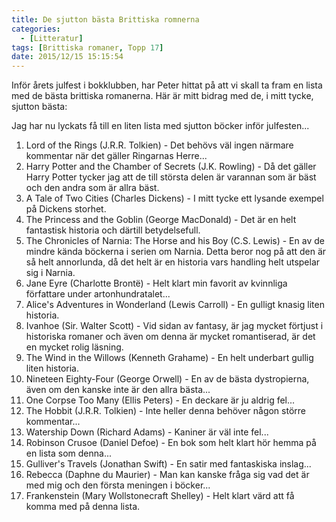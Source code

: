 ```yaml
---
title: De sjutton bästa Brittiska romnerna
categories:
  - [Litteratur]
tags: [Brittiska romaner, Topp 17]
date: 2015/12/15 15:15:54
---
```

Inför årets julfest i bokklubben, har Peter hittat på att vi skall  ta fram en lista med de bästa brittiska romanerna. Här är mitt bidrag med de, i mitt tycke, sjutton bästa:

Jag har nu lyckats få till en liten lista med sjutton böcker inför julfesten...

1. Lord of the Rings (J.R.R. Tolkien) - Det behövs väl ingen närmare kommentar när det gäller Ringarnas Herre...
2. Harry Potter and the Chamber of Secrets (J.K. Rowling) - Då det gäller Harry Potter tycker jag att de till största delen är varannan som är bäst och den andra som är allra bäst.
3. A Tale of Two Cities (Charles Dickens) - I mitt tycke ett lysande exempel på Dickens storhet.
4. The Princess and the Goblin (George MacDonald) - Det är en helt fantastisk historia och därtill betydelsefull.
5. The Chronicles of Narnia: The Horse and his Boy (C.S. Lewis) - En av de mindre kända böckerna i serien om Narnia. Detta beror nog på att den är så helt annorlunda, då det helt är en historia vars handling helt utspelar sig i Narnia.
6. Jane Eyre (Charlotte Brontë) - Helt klart min favorit av kvinnliga författare under artonhundratalet...
7. Alice's Adventures in Wonderland (Lewis Carroll) - En gulligt knasig liten historia.
8. Ivanhoe (Sir. Walter Scott) - Vid sidan av fantasy, är jag mycket förtjust i historiska romaner och även om denna är mycket romantiserad, är det en mycket rolig läsning.
9. The Wind in the Willows (Kenneth Grahame) - En helt underbart gullig liten historia.
10. Nineteen Eighty-Four (George Orwell) - En av de bästa dystropierna, även om den kanske inte är den allra bästa...
11. One Corpse Too Many (Ellis Peters) - En deckare är ju aldrig fel...
12. The Hobbit (J.R.R. Tolkien) - Inte heller denna behöver någon större kommentar...
13. Watership Down (Richard Adams) - Kaniner är väl inte fel...
14. Robinson Crusoe (Daniel Defoe) - En bok som helt klart hör hemma på en lista som denna...
15. Gulliver's Travels (Jonathan Swift) - En satir med fantaskiska inslag...
16. Rebecca (Daphne du Maurier) - Man kan kanske fråga sig vad det är med mig och den första meningen i böcker...
17. Frankenstein (Mary Wollstonecraft Shelley) - Helt klart värd att få komma med på denna lista.
